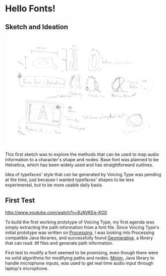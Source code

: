 # Hello Fonts!

## Sketch and Ideation

![First Sketch for Voicing Type](../project_images/sketch-000.png?raw=true "First Sketch for Voicing Type")

This first sketch was to explore the methods that can be used to map audio information to a character's shape and nodes. Base font was planned to be Helvetica, which has been widely used and has straightforward outlines.

Idea of typefaces' style that can be generated by Voicing Type was pending at the time, just because I wanted typefaces' shapes to be less experimental, but to be more usable daily basis.


## First Test

http://www.youtube.com/watch?v=8JAVKEq-KO0

To build the first working prototype of Voicing Type, my first agenda was simply extracting the path information from a font file. Since Voicing Type's initial prototype was written on [Processing](http://processing.org/), I was looking into Processing compatible Java libraries, and successfully found [Geomerative](http://www.ricardmarxer.com/geomerative/), a library that can read .ttf files and generate path information.

First test to modify a font seemed to be promising, even though there were no solid algorithms for modifying paths and nodes. [Minim](http://code.compartmental.net/tools/minim/), Java library to handle microphone inputs, was used to get real time audio input through laptop's microphone.
